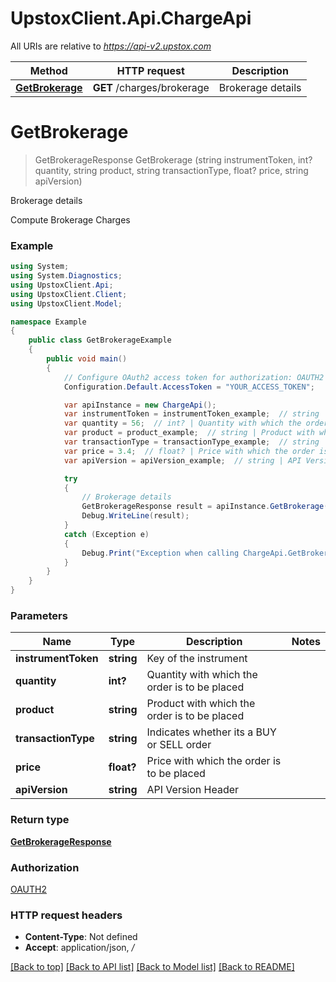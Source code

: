 # UpstoxClient.Api.ChargeApi

All URIs are relative to *https://api-v2.upstox.com*

Method | HTTP request | Description
------------- | ------------- | -------------
[**GetBrokerage**](ChargeApi.md#getbrokerage) | **GET** /charges/brokerage | Brokerage details

<a name="getbrokerage"></a>
# **GetBrokerage**
> GetBrokerageResponse GetBrokerage (string instrumentToken, int? quantity, string product, string transactionType, float? price, string apiVersion)

Brokerage details

Compute Brokerage Charges

### Example
```csharp
using System;
using System.Diagnostics;
using UpstoxClient.Api;
using UpstoxClient.Client;
using UpstoxClient.Model;

namespace Example
{
    public class GetBrokerageExample
    {
        public void main()
        {
            // Configure OAuth2 access token for authorization: OAUTH2
            Configuration.Default.AccessToken = "YOUR_ACCESS_TOKEN";

            var apiInstance = new ChargeApi();
            var instrumentToken = instrumentToken_example;  // string | Key of the instrument
            var quantity = 56;  // int? | Quantity with which the order is to be placed
            var product = product_example;  // string | Product with which the order is to be placed
            var transactionType = transactionType_example;  // string | Indicates whether its a BUY or SELL order
            var price = 3.4;  // float? | Price with which the order is to be placed
            var apiVersion = apiVersion_example;  // string | API Version Header

            try
            {
                // Brokerage details
                GetBrokerageResponse result = apiInstance.GetBrokerage(instrumentToken, quantity, product, transactionType, price, apiVersion);
                Debug.WriteLine(result);
            }
            catch (Exception e)
            {
                Debug.Print("Exception when calling ChargeApi.GetBrokerage: " + e.Message );
            }
        }
    }
}
```

### Parameters

Name | Type | Description  | Notes
------------- | ------------- | ------------- | -------------
 **instrumentToken** | **string**| Key of the instrument | 
 **quantity** | **int?**| Quantity with which the order is to be placed | 
 **product** | **string**| Product with which the order is to be placed | 
 **transactionType** | **string**| Indicates whether its a BUY or SELL order | 
 **price** | **float?**| Price with which the order is to be placed | 
 **apiVersion** | **string**| API Version Header | 

### Return type

[**GetBrokerageResponse**](GetBrokerageResponse.md)

### Authorization

[OAUTH2](../README.md#OAUTH2)

### HTTP request headers

 - **Content-Type**: Not defined
 - **Accept**: application/json, */*

[[Back to top]](#) [[Back to API list]](../README.md#documentation-for-api-endpoints) [[Back to Model list]](../README.md#documentation-for-models) [[Back to README]](../README.md)
